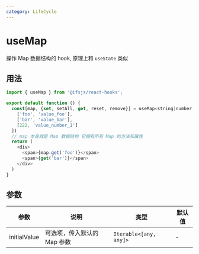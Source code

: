 ```yaml
---
category: LifeCycle
---
```


# useMap

操作 Map 数据结构的 hook, 原理上和 `useState` 类似

## 用法

```js
import { useMap } from '@ifsjs/react-hooks';

export default function () {
  const[map, {set, setAll, get, reset, remove}] = useMap<string|number, string>([
    ['foo', 'value_foo'],
    ['bar', 'value_bar'],
    [222, 'value_number_1']
  ])
  // map 本身就是 Map 数据结构 它拥有所有 Map 的方法和属性
  return (
    <div>
      <span>{map.get('foo')}</span>
      <span>{get('bar')}</span>
    </div>
  )
}
```

## 参数

| 参数         | 说明                        | 类型                   | 默认值 |
| ------------ | --------------------------- | ---------------------- | ------ |
| initialValue | 可选项，传入默认的 Map 参数 | `Iterable<[any, any]>` | -      |
